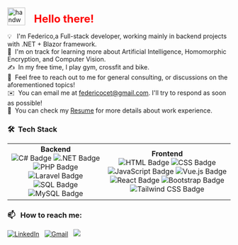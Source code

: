 ### <p align="center">
  <img alt="handwavegif" src="https://user-images.githubusercontent.com/39513876/112366216-8cfe7400-8cfe-11eb-8116-7d3dbae20e97.gif" width='40' align="left" style="margin-right: 20px;"/>
  <h1 style="color:red; font-size: 24px;">Hello there!</h1>
</p>

💡 &nbsp; I'm Federico,a Full-stack developer, working mainly in backend projects with .NET + Blazor framework. \
🌱 &nbsp;I'm on track for learning more about Artificial Intelligence, Homomorphic Encryption, and Computer Vision.\
✍️ &nbsp;In my free time, I play gym, crossfit and bike.\
💬 &nbsp;Feel free to reach out to me for general consulting, or discussions on the aforementioned topics!\
✉️ &nbsp;You can email me at federicocet@gmail.com. I'll try to respond as soon as possible!\
📄 &nbsp;You can check my [Resume](https://fedekh.netlify.app/) for more details about work experience.


### 🛠 &nbsp;Tech Stack

<table>
  <tr>
    <td align="center">
      <b>Backend</b>
      <br>
      <img alt="C# Badge" src="https://img.shields.io/badge/-C%23-239120?logo=c-sharp&logoColor=white">
      <img alt=".NET Badge" src="https://img.shields.io/badge/-.NET-512BD4?logo=.net&logoColor=white">
      <img alt="PHP Badge" src="https://img.shields.io/badge/-PHP-777BB4?logo=php&logoColor=white">
      <img alt="Laravel Badge" src="https://img.shields.io/badge/-Laravel-FF2D20?logo=laravel&logoColor=white">
      <img alt="SQL Badge" src="https://img.shields.io/badge/-SQL-4479A1?logo=sql&logoColor=white">
      <img alt="MySQL Badge" src="https://img.shields.io/badge/-MySQL-4479A1?logo=mysql&logoColor=white">
    </td>
    <td align="center">
      <b>Frontend</b>
      <br>
      <img alt="HTML Badge" src="https://img.shields.io/badge/-HTML-E34F26?logo=html5&logoColor=white">
      <img alt="CSS Badge" src="https://img.shields.io/badge/-CSS-1572B6?logo=css3&logoColor=white">
      <img alt="JavaScript Badge" src="https://img.shields.io/badge/-JavaScript-F7DF1E?logo=javascript&logoColor=black">
      <img alt="Vue.js Badge" src="https://img.shields.io/badge/-Vue.js-4FC08D?logo=vue.js&logoColor=white">
      <img alt="React Badge" src="https://img.shields.io/badge/-React-61DAFB?logo=react&logoColor=white">
      <img alt="Bootstrap Badge" src="https://img.shields.io/badge/-Bootstrap-7952B3?logo=bootstrap&logoColor=white">
      <img alt="Tailwind CSS Badge" src="https://img.shields.io/badge/-Tailwind%20CSS-38B2AC?logo=tailwind%20css&logoColor=white">
    </td>
  </tr>
</table>



### 📫 &nbsp; How to reach me:


<a href="https://www.linkedin.com/in/abhishek-singh-dhadwal/"><img alt="LinkedIn" src="https://img.shields.io/badge/linkedin%20-%230077B5.svg?&style=flat&logo=linkedin&logoColor=white"/></a> &nbsp;
<a href="mailto:dhadwal1507@gmail.com"><img alt="Gmail" src="https://img.shields.io/badge/Gmail-D14836?style=flat&logo=gmail&logoColor=white" /></a> &nbsp;
<a href="https://www.instagram.com/fedekh_"><img src="https://img.shields.io/badge/-Fedekh?style=flat&logo=Instagram&logoColor=white"/></a> &nbsp;

<!--
**AbhishekSinghDhadwal/AbhishekSinghDhadwal** is a ✨ _special_ ✨ repository because its `README.md` (this file) appears on your GitHub profile.

Here are some ideas to get you started:

- 🔭 I’m currently working on ...
- 🌱 I’m currently learning ...
- 👯 I’m looking to collaborate on ...
- 🤔 I’m looking for help with ...
- 💬 Ask me about ...
- 📫 How to reach me: ...
- 😄 Pronouns: ...
- ⚡ Fun fact: ...
-->








